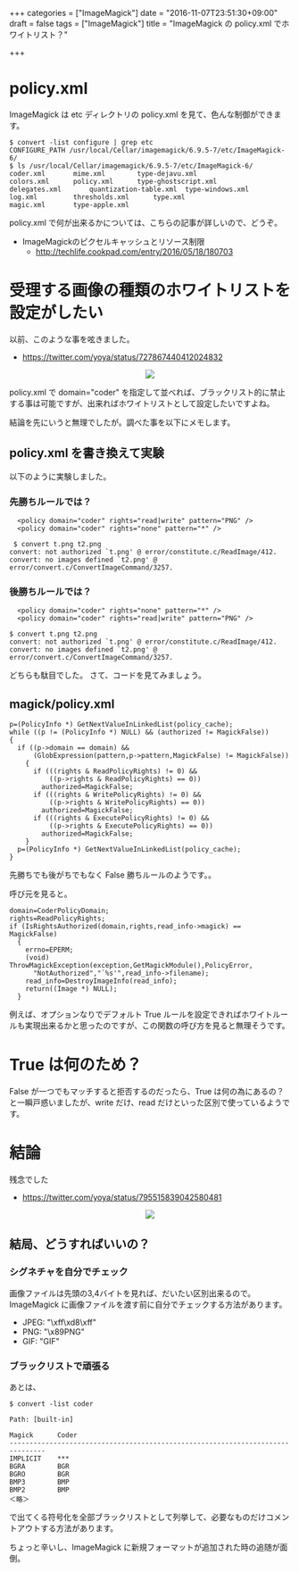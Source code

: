 +++
categories = ["ImageMagick"]
date = "2016-11-07T23:51:30+09:00"
draft = false
tags = ["ImageMagick"]
title = "ImageMagick の policy.xml でホワイトリスト？"

+++

# policy.xml

ImageMagick は etc ディレクトリの policy.xml を見て、色んな制御ができます。

```
$ convert -list configure | grep etc
CONFIGURE_PATH /usr/local/Cellar/imagemagick/6.9.5-7/etc/ImageMagick-6/
$ ls /usr/local/Cellar/imagemagick/6.9.5-7/etc/ImageMagick-6/
coder.xml		mime.xml		type-dejavu.xml
colors.xml		policy.xml		type-ghostscript.xml
delegates.xml		quantization-table.xml	type-windows.xml
log.xml			thresholds.xml		type.xml
magic.xml		type-apple.xml
```

policy.xml で何が出来るかについては、こちらの記事が詳しいので、どうぞ。

- ImageMagickのピクセルキャッシュとリソース制限
  -  http://techlife.cookpad.com/entry/2016/05/18/180703

# 受理する画像の種類のホワイトリストを設定がしたい

以前、このような事を呟きました。

- https://twitter.com/yoya/status/727867440412024832
<center> <img src="../tweet01-h.png" /> </center>

policy.xml で domain="coder" を指定して並べれば、ブラックリスト的に禁止する事は可能ですが、出来ればホワイトリストとして設定したいですよね。

結論を先にいうと無理でしたが。調べた事を以下にメモします。

## policy.xml を書き換えて実験

以下のように実験しました。

### 先勝ちルールでは？
```
  <policy domain="coder" rights="read|write" pattern="PNG" />
  <policy domain="coder" rights="none" pattern="*" />
```
```
 $ convert t.png t2.png
convert: not authorized `t.png' @ error/constitute.c/ReadImage/412.
convert: no images defined `t2.png' @ error/convert.c/ConvertImageCommand/3257.
```

### 後勝ちルールでは？
```
  <policy domain="coder" rights="none" pattern="*" />
  <policy domain="coder" rights="read|write" pattern="PNG" />
```
```
$ convert t.png t2.png
convert: not authorized `t.png' @ error/constitute.c/ReadImage/412.
convert: no images defined `t2.png' @ error/convert.c/ConvertImageCommand/3257.
```

どちらも駄目でした。
さて、コードを見てみましょう。


## magick/policy.xml

```
p=(PolicyInfo *) GetNextValueInLinkedList(policy_cache);
while ((p != (PolicyInfo *) NULL) && (authorized != MagickFalse))
{
  if ((p->domain == domain) &&
      (GlobExpression(pattern,p->pattern,MagickFalse) != MagickFalse))
    {
      if (((rights & ReadPolicyRights) != 0) &&
          ((p->rights & ReadPolicyRights) == 0))
        authorized=MagickFalse;
      if (((rights & WritePolicyRights) != 0) &&
          ((p->rights & WritePolicyRights) == 0))
        authorized=MagickFalse;
      if (((rights & ExecutePolicyRights) != 0) &&
          ((p->rights & ExecutePolicyRights) == 0))
        authorized=MagickFalse;
    }
  p=(PolicyInfo *) GetNextValueInLinkedList(policy_cache);
}
```

先勝ちでも後がちでもなく False 勝ちルールのようです。。

呼び元を見ると。

```
domain=CoderPolicyDomain;
rights=ReadPolicyRights;
if (IsRightsAuthorized(domain,rights,read_info->magick) == MagickFalse)
  {
    errno=EPERM;
    (void) ThrowMagickException(exception,GetMagickModule(),PolicyError,
      "NotAuthorized","`%s'",read_info->filename);
    read_info=DestroyImageInfo(read_info);
    return((Image *) NULL);
  }
```

例えば、オプションなりでデフォルト True ルールを設定できればホワイトルールも実現出来るかと思ったのですが、この関数の呼び方を見ると無理そうです。

# True は何のため？

False が一つでもマッチすると拒否するのだったら、True は何の為にあるの？と一瞬戸惑いましたが、write だけ、read だけといった区別で使っているようです。

# 結論

残念でした

- https://twitter.com/yoya/status/795515839042580481
<center> <img src="../tweet02-h.png" /> </center>

## 結局、どうすればいいの？

### シグネチャを自分でチェック

画像ファイルは先頭の3,4バイトを見れば、だいたい区別出来るので。ImageMagick に画像ファイルを渡す前に自分でチェックする方法があります。

- JPEG: "\xff\xd8\xff"
- PNG: "\x89PNG"
- GIF: "GIF"

### ブラックリストで頑張る

あとは、
```
$ convert -list coder

Path: [built-in]

Magick      Coder
-------------------------------------------------------------------------------
IMPLICIT    ***
BGRA        BGR
BGRO        BGR
BMP3        BMP
BMP2        BMP
＜略＞
```

で出てくる符号化を全部ブラックリストとして列挙して、必要なものだけコメントアウトする方法があります。

ちょっと辛いし、ImageMagick に新規フォーマットが追加された時の追随が面倒。
